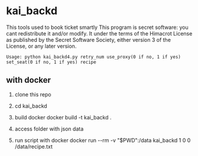 # kai_backd
This tools used to book ticket smartly
This program is secret software: you cant redistribute it and/or modify. 
It under the terms of the Himacrot License as published by the Secret Software Society, 
either version 3 of the License, or any later version.


    Usage: python kai_backd4.py retry_num use_proxy(0 if no, 1 if yes) set_seat(0 if no, 1 if yes) recipe


## with docker

1. clone this repo
2. cd kai_backd
3. build docker
    docker build -t kai_backd .
    
4. access folder with json data
5. run script with docker
    docker run --rm -v "$PWD":/data kai_backd 1 0 0 /data/recipe.txt
